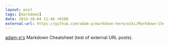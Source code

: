 ```yaml
---
layout: post
tags: [markdown]
date: 2014-10-04 11:46 +0100
external-url: https://github.com/adam-p/markdown-here/wiki/Markdown-Cheatsheet
---
```

[adam-p's](https://github.com/adam-p) Markdown Cheatsheet (test of external URL posts).
